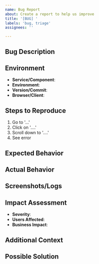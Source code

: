 ```yaml
---
name: Bug Report
about: Create a report to help us improve
title: '[BUG] '
labels: 'bug, triage'
assignees: ''

---
```


## Bug Description
<!-- A clear and concise description of what the bug is -->

## Environment
- **Service/Component**: <!-- e.g., auth-service, frontend, portfolio-service -->
- **Environment**: <!-- production, staging, development -->
- **Version/Commit**: <!-- version number or commit hash -->
- **Browser/Client**: <!-- if applicable -->

## Steps to Reproduce
1. Go to '...'
2. Click on '....'
3. Scroll down to '....'
4. See error

## Expected Behavior
<!-- A clear and concise description of what you expected to happen -->

## Actual Behavior
<!-- What actually happened -->

## Screenshots/Logs
<!-- If applicable, add screenshots or relevant log snippets to help explain your problem -->

## Impact Assessment
- **Severity**: <!-- Critical/High/Medium/Low -->
- **Users Affected**: <!-- Number or percentage -->
- **Business Impact**: <!-- Brief description -->

## Additional Context
<!-- Add any other context about the problem here -->

## Possible Solution
<!-- Optional: Suggest a fix/reason for the bug -->